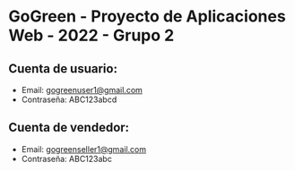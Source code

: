 # GoGreen - Proyecto de Aplicaciones Web - 2022 - Grupo 2

## Cuenta de usuario:
- Email: gogreenuser1@gmail.com
- Contraseña: ABC123abcd

## Cuenta de vendedor:
- Email: gogreenseller1@gmail.com
- Contraseña: ABC123abc


